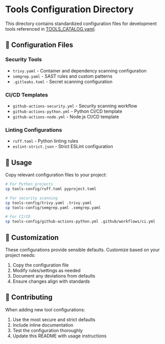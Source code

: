 # Tools Configuration Directory

This directory contains standardized configuration files for development tools referenced in [TOOLS_CATALOG.yaml](../config/TOOLS_CATALOG.yaml).

## 📁 Configuration Files

### Security Tools
- `trivy.yaml` - Container and dependency scanning configuration
- `semgrep.yaml` - SAST rules and custom patterns
- `.gitleaks.toml` - Secret scanning configuration

### CI/CD Templates
- `github-actions-security.yml` - Security scanning workflow
- `github-actions-python.yml` - Python CI/CD template
- `github-actions-node.yml` - Node.js CI/CD template

### Linting Configurations
- `ruff.toml` - Python linting rules
- `eslint-strict.json` - Strict ESLint configuration

## 🚀 Usage

Copy relevant configuration files to your project:

```bash
# For Python projects
cp tools-config/ruff.toml pyproject.toml

# For security scanning
cp tools-config/trivy.yaml .trivy.yaml
cp tools-config/semgrep.yaml .semgrep.yaml

# For CI/CD
cp tools-config/github-actions-python.yml .github/workflows/ci.yml
```

## 🔧 Customization

These configurations provide sensible defaults. Customize based on your project needs:

1. Copy the configuration file
2. Modify rules/settings as needed
3. Document any deviations from defaults
4. Ensure changes align with standards

## 📝 Contributing

When adding new tool configurations:

1. Use the most secure and strict defaults
2. Include inline documentation
3. Test the configuration thoroughly
4. Update this README with usage instructions
